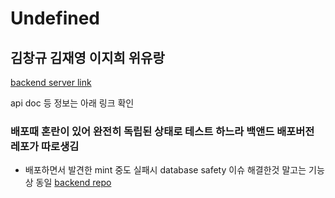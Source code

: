 # Undefined
  김창규 김재영 이지희 위유랑
---

[backend server link](https://kbe-project-be.herokuapp.com/ "kbebe")

api doc 등 정보는 아래 링크 확인

### 배포때 혼란이 있어 완전히 독립된 상태로 테스트 하느라 백앤드 배포버전 레포가 따로생김

* 배포하면서 발견한 mint 중도 실패시 database safety 이슈 해결한것 말고는 기능상 동일
[backend repo](https://github.com/odoldotol/kbe-back-heroku "be")
